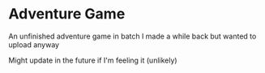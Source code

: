 # Adventure Game
An unfinished adventure game in batch I made a while back but wanted to upload anyway

Might update in the future if I'm feeling it (unlikely)
